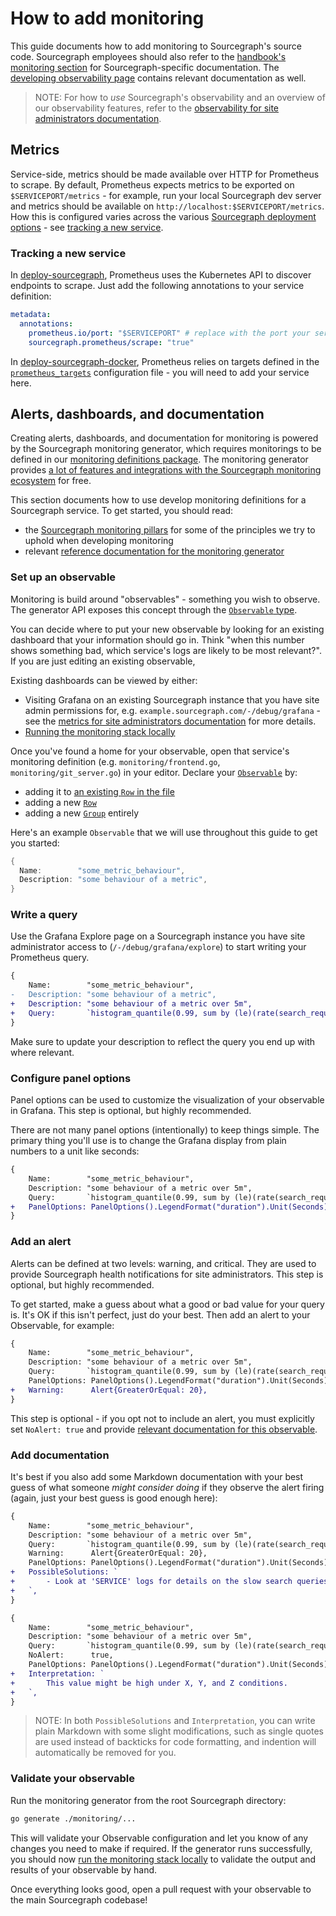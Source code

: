 # How to add monitoring

This guide documents how to add monitoring to Sourcegraph's source code.
Sourcegraph employees should also refer to the [handbook's monitoring section](https://about.sourcegraph.com/handbook/engineering/observability/monitoring) for Sourcegraph-specific documentation.
The [developing observability page](../background-information/observability/index.md) contains relevant documentation as well.

> NOTE: For how to *use* Sourcegraph's observability and an overview of our observability features, refer to the [observability for site administrators documentation](../../admin/observability/index.md).

## Metrics

Service-side, metrics should be made available over HTTP for Prometheus to scrape.
By default, Prometheus expects metrics to be exported on `$SERVICEPORT/metrics` - for example, run your local Sourcegraph dev server and metrics should be available on `http://localhost:$SERVICEPORT/metrics`.
How this is configured varies across the various [Sourcegraph deployment options](../../admin/install/index.md) - see [tracking a new service](#tracking-a-new-service).

### Tracking a new service

In [deploy-sourcegraph](https://github.com/sourcegraph/deploy-sourcegraph), Prometheus uses the Kubernetes API to discover endpoints to scrape. Just add the following annotations to your service definition:

```yaml
metadata:
  annotations:
    prometheus.io/port: "$SERVICEPORT" # replace with the port your service runs on
    sourcegraph.prometheus/scrape: "true"
```

In [deploy-sourcegraph-docker](https://github.com/sourcegraph/deploy-sourcegraph-docker), Prometheus relies on targets defined in the [`prometheus_targets`](https://github.com/sourcegraph/deploy-sourcegraph-docker/blob/master/prometheus/prometheus_targets.yml) configuration file - you will need to add your service here.

## Alerts, dashboards, and documentation

Creating alerts, dashboards, and documentation for monitoring is powered by the Sourcegraph monitoring generator, which requires monitorings to be defined in our [monitoring definitions package](https://sourcegraph.com/github.com/sourcegraph/sourcegraph/-/tree/monitoring/definitions).
The monitoring generator provides [a lot of features and integrations with the Sourcegraph monitoring ecosystem](../background-information/observability/monitoring-generator.md#features) for free.

This section documents how to use develop monitoring definitions for a Sourcegraph service.
To get started, you should read:

- the [Sourcegraph monitoring pillars](https://about.sourcegraph.com/handbook/engineering/observability/monitoring_pillars) for some of the principles we try to uphold when developing monitoring
- relevant [reference documentation for the monitoring generator](../background-information/observability/monitoring-generator.md)

### Set up an observable

Monitoring is build around "observables" - something you wish to observe.
The generator API exposes this concept through the [`Observable` type](https://sourcegraph.com/github.com/sourcegraph/sourcegraph/-/blob/monitoring/monitoring/README.md#type-observable).

You can decide where to put your new observable by looking for an existing dashboard that your information should go in.
Think "when this number shows something bad, which service's logs are likely to be most relevant?".
If you are just editing an existing observable,

Existing dashboards can be viewed by either:

- Visiting Grafana on an existing Sourcegraph instance that you have site admin permissions for, e.g. `example.sourcegraph.com/-/debug/grafana` - see the [metrics for site administrators documentation](../../admin/observability/metrics.md) for more details.
- [Running the monitoring stack locally](./monitoring_local_dev.md)

Once you've found a home for your observable, open that service's monitoring definition (e.g. `monitoring/frontend.go`, `monitoring/git_server.go`) in your editor.
Declare your [`Observable`](https://sourcegraph.com/search?q=repo:%5Egithub%5C.com/sourcegraph/sourcegraph%24%40master+file:%5Emonitoring/+type+Observable&patternType=literal) by:

- adding it to [an existing `Row` in the file](https://sourcegraph.com/github.com/sourcegraph/sourcegraph@64aa473/-/blob/monitoring/frontend.go#L12-43)
- adding a new [`Row`](https://sourcegraph.com/search?q=repo:%5Egithub%5C.com/sourcegraph/sourcegraph%24%40master+file:%5Emonitoring/+type+Row&patternType=literal)
- adding a new [`Group`](https://sourcegraph.com/search?q=repo:%5Egithub%5C.com/sourcegraph/sourcegraph%24%40master+file:%5Emonitoring/+type+Group&patternType=literal) entirely

Here's an example `Observable` that we will use throughout this guide to get you started:

```go
{
  Name:        "some_metric_behaviour",
  Description: "some behaviour of a metric",
}
```

### Write a query

Use the Grafana Explore page on a Sourcegraph instance you have site administrator access to (`/-/debug/grafana/explore`) to start writing your Prometheus query.

```diff
{
    Name:        "some_metric_behaviour",
-   Description: "some behaviour of a metric",
+   Description: "some behaviour of a metric over 5m",
+   Query:       `histogram_quantile(0.99, sum by (le)(rate(search_request_duration{status="success}[5m])))`,
}
```

Make sure to update your description to reflect the query you end up with where relevant.

### Configure panel options

Panel options can be used to customize the visualization of your observable in Grafana.
This step is optional, but highly recommended.

There are not many panel options (intentionally) to keep things simple.
The primary thing you'll use is to change the Grafana display from plain numbers to a unit like seconds:

```diff
{
    Name:        "some_metric_behaviour",
    Description: "some behaviour of a metric over 5m",
    Query:       `histogram_quantile(0.99, sum by (le)(rate(search_request_duration{status="success}[5m])))`,
+   PanelOptions: PanelOptions().LegendFormat("duration").Unit(Seconds),
}
```

### Add an alert

Alerts can be defined at two levels: warning, and critical.
They are used to provide Sourcegraph health notifications for site administrators.
This step is optional, but highly recommended.

To get started, make a guess about what a good or bad value for your query is.
It's OK if this isn't perfect, just do your best.
Then add an alert to your Observable, for example:

```diff
{
    Name:        "some_metric_behaviour",
    Description: "some behaviour of a metric over 5m",
    Query:       `histogram_quantile(0.99, sum by (le)(rate(search_request_duration{status="success}[5m])))`,
    PanelOptions: PanelOptions().LegendFormat("duration").Unit(Seconds),
+   Warning:      Alert{GreaterOrEqual: 20},
}
```

This step is optional - if you opt not to include an alert, you must explicitly set `NoAlert: true` and provide [relevant documentation for this observable](#add-documentation).

### Add documentation

It's best if you also add some Markdown documentation with your best guess of what someone _might consider doing_ if they observe the alert firing (again, just your best guess is good enough here):

```diff
{
    Name:        "some_metric_behaviour",
    Description: "some behaviour of a metric over 5m",
    Query:       `histogram_quantile(0.99, sum by (le)(rate(search_request_duration{status="success}[5m])))`,
    Warning:      Alert{GreaterOrEqual: 20},
    PanelOptions: PanelOptions().LegendFormat("duration").Unit(Seconds),
+   PossibleSolutions: `
+       - Look at 'SERVICE' logs for details on the slow search queries.
+   `,
}
```

```diff
{
    Name:        "some_metric_behaviour",
    Description: "some behaviour of a metric over 5m",
    Query:       `histogram_quantile(0.99, sum by (le)(rate(search_request_duration{status="success}[5m])))`,
    NoAlert:      true,
    PanelOptions: PanelOptions().LegendFormat("duration").Unit(Seconds),
+   Interpretation: `
+       This value might be high under X, Y, and Z conditions.
+   `,
}
```

> NOTE: In both `PossibleSolutions` and `Interpretation`, you can write plain Markdown with some slight modifications, such as single quotes are used instead of backticks for code formatting, and indention will automatically be removed for you.

### Validate your observable

Run the monitoring generator from the root Sourcegraph directory:

```sh
go generate ./monitoring/...
```

This will validate your Observable configuration and let you know of any changes you need to make if required.
If the generator runs successfully, you should now [run the monitoring stack locally](./monitoring_local_dev.md) to validate the output and results of your observable by hand.

Once everything looks good, open a pull request with your observable to the main Sourcegraph codebase!
